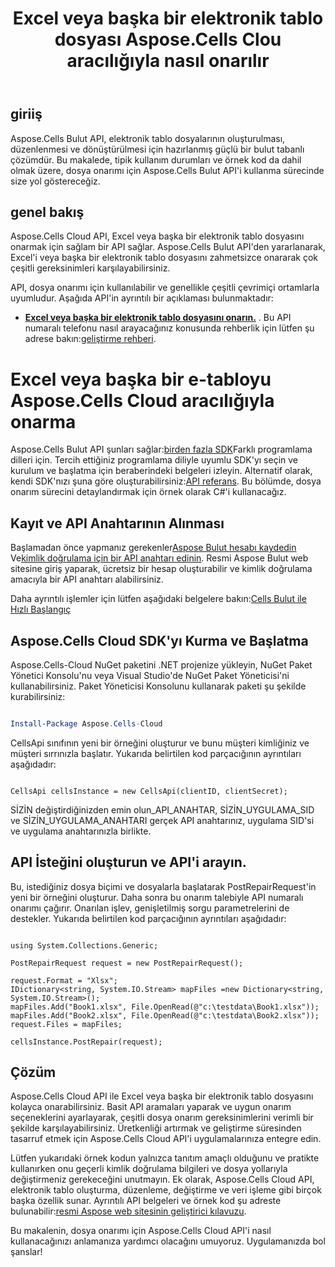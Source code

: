 ﻿---
title: Excel veya başka bir elektronik tablo dosyası Aspose.Cells Clou aracılığıyla nasıl onarılır
type: docs
url: /tr/how-to-repair-excel-file
description: Excel veya başka bir elektronik tablo dosyası Aspose.Cells Cloud aracılığıyla nasıl onarılır
weight: 10
---
## giriiş
Aspose.Cells Bulut API, elektronik tablo dosyalarının oluşturulması, düzenlenmesi ve dönüştürülmesi için hazırlanmış güçlü bir bulut tabanlı çözümdür. Bu makalede, tipik kullanım durumları ve örnek kod da dahil olmak üzere, dosya onarımı için Aspose.Cells Bulut API'i kullanma sürecinde size yol göstereceğiz.

## genel bakış

Aspose.Cells Cloud API, Excel veya başka bir elektronik tablo dosyasını onarmak için sağlam bir API sağlar. Aspose.Cells Bulut API'den yararlanarak, Excel'i veya başka bir elektronik tablo dosyasını zahmetsizce onararak çok çeşitli gereksinimleri karşılayabilirsiniz.

API, dosya onarımı için kullanılabilir ve genellikle çeşitli çevrimiçi ortamlarla uyumludur. Aşağıda API'in ayrıntılı bir açıklaması bulunmaktadır:

- **[Excel veya başka bir elektronik tablo dosyasını onarın.](https://reference.aspose.cloud/cells/#/LightCells/PostRepair)** . Bu API numaralı telefonu nasıl arayacağınız konusunda rehberlik için lütfen şu adrese bakın:[geliştirme rehberi](https://docs.aspose.cloud/cells/repair/).


# Excel veya başka bir e-tabloyu Aspose.Cells Cloud aracılığıyla onarma

 Aspose.Cells Bulut API şunları sağlar:[birden fazla SDK](https://github.com/aspose-cells-cloud)Farklı programlama dilleri için. Tercih ettiğiniz programlama diliyle uyumlu SDK'yı seçin ve kurulum ve başlatma için beraberindeki belgeleri izleyin. Alternatif olarak, kendi SDK'nızı şuna göre oluşturabilirsiniz:[API referans](https://reference.aspose.cloud/cells/). Bu bölümde, dosya onarım sürecini detaylandırmak için örnek olarak C#'i kullanacağız.


## Kayıt ve API Anahtarının Alınması

 Başlamadan önce yapmanız gerekenler[Aspose Bulut hesabı kaydedin](https://id.containerize.com/signup) Ve[kimlik doğrulama için bir API anahtarı edinin](https://dashboard.aspose.cloud/applications). Resmi Aspose Bulut web sitesine giriş yaparak, ücretsiz bir hesap oluşturabilir ve kimlik doğrulama amacıyla bir API anahtarı alabilirsiniz.

 Daha ayrıntılı işlemler için lütfen aşağıdaki belgelere bakın:[Cells Bulut ile Hızlı Başlangıç](https://docs.aspose.cloud/cells/quickstart/)


## Aspose.Cells Cloud SDK'yı Kurma ve Başlatma

Aspose.Cells-Cloud NuGet paketini .NET projenize yükleyin, NuGet Paket Yönetici Konsolu'nu veya Visual Studio'de NuGet Paket Yöneticisi'ni kullanabilirsiniz.
Paket Yöneticisi Konsolunu kullanarak paketi şu şekilde kurabilirsiniz:

```Powershell

Install-Package Aspose.Cells-Cloud

```
CellsApi sınıfının yeni bir örneğini oluşturur ve bunu müşteri kimliğiniz ve müşteri sırrınızla başlatır. Yukarıda belirtilen kod parçacığının ayrıntıları aşağıdadır:

```CSharp

CellsApi cellsInstance = new CellsApi(clientID, clientSecret);

```

SİZİN değiştirdiğinizden emin olun_API_ANAHTAR, SİZİN_UYGULAMA_SID ve SİZİN_UYGULAMA_ANAHTARI gerçek API anahtarınız, uygulama SID'si ve uygulama anahtarınızla birlikte.

## API İsteğini oluşturun ve API'i arayın.

Bu, istediğiniz dosya biçimi ve dosyalarla başlatarak PostRepairRequest'in yeni bir örneğini oluşturur. Daha sonra bu onarım talebiyle API numaralı onarımı çağırır. Onarılan işlev, genişletilmiş sorgu parametrelerini de destekler. Yukarıda belirtilen kod parçacığının ayrıntıları aşağıdadır:


```CSharp

using System.Collections.Generic;

PostRepairRequest request = new PostRepairRequest();

request.Format = "Xlsx";
IDictionary<string, System.IO.Stream> mapFiles =new Dictionary<string, System.IO.Stream>(); 
mapFiles.Add("Book1.xlsx", File.OpenRead(@"c:\testdata\Book1.xlsx"));
mapFiles.Add("Book2.xlsx", File.OpenRead(@"c:\testdata\Book2.xlsx"));
request.Files = mapFiles;

cellsInstance.PostRepair(request);

```



## Çözüm

Aspose.Cells Cloud API ile Excel veya başka bir elektronik tablo dosyasını kolayca onarabilirsiniz. Basit API aramaları yaparak ve uygun onarım seçeneklerini ayarlayarak, çeşitli dosya onarım gereksinimlerini verimli bir şekilde karşılayabilirsiniz. Üretkenliği artırmak ve geliştirme süresinden tasarruf etmek için Aspose.Cells Cloud API'i uygulamalarınıza entegre edin.

 Lütfen yukarıdaki örnek kodun yalnızca tanıtım amaçlı olduğunu ve pratikte kullanırken onu geçerli kimlik doğrulama bilgileri ve dosya yollarıyla değiştirmeniz gerekeceğini unutmayın. Ek olarak, Aspose.Cells Cloud API, elektronik tablo oluşturma, düzenleme, değiştirme ve veri işleme gibi birçok başka özellik sunar. Ayrıntılı API belgeleri ve örnek kod şu adreste bulunabilir:[resmi Aspose web sitesinin geliştirici kılavuzu](/developer-guide/).

Bu makalenin, dosya onarımı için Aspose.Cells Cloud API'i nasıl kullanacağınızı anlamanıza yardımcı olacağını umuyoruz. Uygulamanızda bol şanslar!

